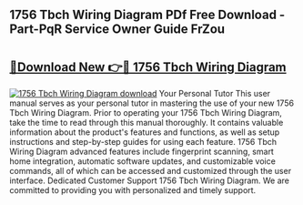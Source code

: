 ## 1756 Tbch Wiring Diagram PDf Free Download - Part-PqR Service Owner Guide FrZou

# <h2><a href="http://dfr2e7.blite.top/?on=1756+Tbch+Wiring+Diagram">🔗Download New 👉🔴 1756 Tbch Wiring Diagram</a></h2>

[![1756 Tbch Wiring Diagram download](https://i.imgur.com/lujVjoI.png)](http://dfr2e7.blite.top/?on=1756+Tbch+Wiring+Diagram)
Your Personal Tutor This user manual serves as your personal tutor in mastering the use of your new 1756 Tbch Wiring Diagram. Prior to operating your 1756 Tbch Wiring Diagram, take the time to read through this manual thoroughly. It contains valuable information about the product's features and functions, as well as setup instructions and step-by-step guides for using each feature. 1756 Tbch Wiring Diagram advanced features include fingerprint scanning, smart home integration, automatic software updates, and customizable voice commands, all of which can be accessed and customized through the user interface. Dedicated Customer Support 1756 Tbch Wiring Diagram. We are committed to providing you with personalized and timely support.
